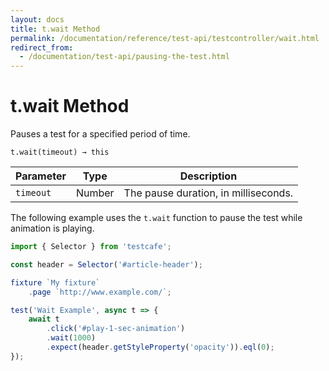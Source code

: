 ```yaml
---
layout: docs
title: t.wait Method
permalink: /documentation/reference/test-api/testcontroller/wait.html
redirect_from: 
  - /documentation/test-api/pausing-the-test.html
---
```

# t.wait Method

Pauses a test for a specified period of time.

```text
t.wait(timeout) → this
```

Parameter | Type    | Description
--------- | ------- | --------------------------------
`timeout` | Number  | The pause duration, in milliseconds.

The following example uses the `t.wait` function to pause the test while animation is playing.

```js
import { Selector } from 'testcafe';

const header = Selector('#article-header');

fixture `My fixture`
    .page `http://www.example.com/`;

test('Wait Example', async t => {
    await t
        .click('#play-1-sec-animation')
        .wait(1000)
        .expect(header.getStyleProperty('opacity')).eql(0);
});
```
